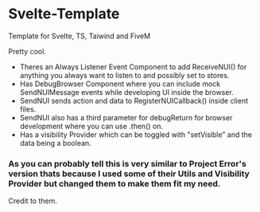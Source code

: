 # Svelte-Template
Template for Svelte, TS, Taiwind and FiveM

Pretty cool.

- Theres an Always Listener Event Component to add ReceiveNUI() for anything you always want to listen to and possibly set to stores.
- Has DebugBrowser Component where you can include mock SendNUIMessage events while developing UI inside the browser.
- SendNUI sends action and data to RegisterNUICallback() inside client files.
- SendNUI also has a third parameter for debugReturn for browser development where you can use .then() on.
- Has a visibility Provider which can be toggled with "setVisible" and the data being a boolean.


### As you can probably tell this is very similar to Project Error's version thats because I used some of their Utils and Visibility Provider but changed them to make them fit my need.
Credit to them.
